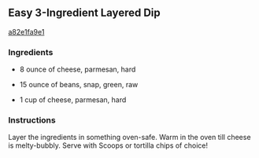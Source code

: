 ## Easy 3-Ingredient Layered Dip

[a82e1fa9e1](http://tastykitchen.com/recipes/appetizers-and-snacks/easy-3-ingredient-layered-dip/)

### Ingredients

 - 8 ounce of cheese, parmesan, hard

 - 15 ounce of beans, snap, green, raw

 - 1 cup of cheese, parmesan, hard

### Instructions

Layer the ingredients in something oven-safe. Warm in the oven till cheese is melty-bubbly. Serve with Scoops or tortilla chips of choice!